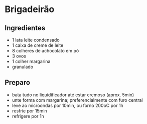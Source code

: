# Brigadeirão

## Ingredientes
- 1 lata leite condensado
- 1 caixa de creme de leite
- 8 colheres de achocolato em pó
- 3 ovos
- 1 colher margarina
- granulado

## Preparo

- bata tudo no liquidificador até estar cremoso (aprox. 5min)
- unte forma com margarina; preferencialmente com furo central
- leve ao microondas por 10min, ou forno 200oC por 1h
- resfrie por 15min
- refrigere por 1h
